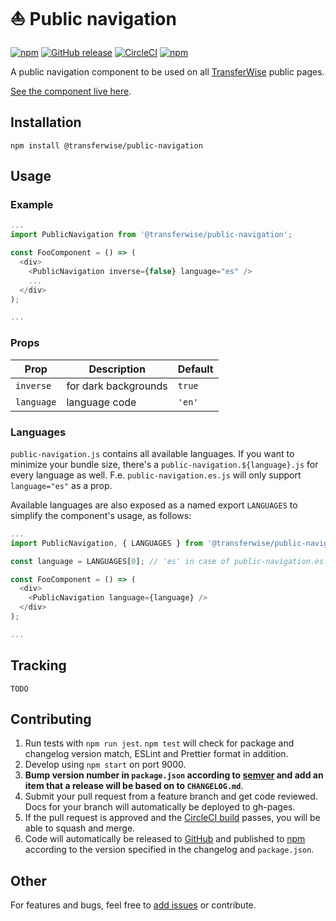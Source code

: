 # :sailboat: Public navigation

[![npm](https://img.shields.io/npm/v/@transferwise/public-navigation.svg)](https://www.npmjs.com/package/@transferwise/public-navigation) 
[![GitHub release](https://img.shields.io/github/release/transferwise/public-navigation.svg)](https://github.com/transferwise/public-navigation/releases)
[![CircleCI](https://img.shields.io/circleci/project/github/transferwise/public-navigation/master.svg)](https://circleci.com/gh/transferwise/public-navigation)
[![npm](https://img.shields.io/npm/l/@transferwise/public-navigation.svg)](https://github.com/transferwise/public-navigation/blob/master/LICENSE)

A public navigation component to be used on all [TransferWise](https://transferwise.com) public pages.

[See the component live here](https://transferwise.github.io/public-navigation/).

## Installation

`npm install @transferwise/public-navigation`

## Usage

### Example

```javascript
...
import PublicNavigation from '@transferwise/public-navigation';

const FooComponent = () => (
  <div>
    <PublicNavigation inverse={false} language="es" />
    ...
  </div>
);

...
```

### Props

| Prop       | Description          | Default |
|------------|----------------------|---------|
| `inverse`  | for dark backgrounds | `true`  |
| `language` | language code        | `'en'`  |

### Languages

`public-navigation.js` contains all available languages.
If you want to minimize your bundle size, there's a `public-navigation.${language}.js` for every language as well.
F.e. `public-navigation.es.js` will only support `language="es"` as a prop.

Available languages are also exposed as a named export `LANGUAGES` to simplify the component's usage, as follows:

```javascript
...
import PublicNavigation, { LANGUAGES } from '@transferwise/public-navigation';

const language = LANGUAGES[0]; // 'es' in case of public-navigation.es.js

const FooComponent = () => (
  <div>
    <PublicNavigation language={language} />
  </div>
);

...
```

## Tracking

`TODO`

## Contributing

1. Run tests with `npm run jest`. `npm test` will check for package and changelog version match, ESLint and Prettier format in addition.
1. Develop using `npm start` on port 9000.
1. **Bump version number in `package.json` according to [semver](http://semver.org/) and add an item that a release will be based on to `CHANGELOG.md`**.
1. Submit your pull request from a feature branch and get code reviewed. Docs for your branch will automatically be deployed to gh-pages.
1. If the pull request is approved and the [CircleCI build](https://circleci.com/gh/transferwise/public-navigation) passes, you will be able to squash and merge.
1. Code will automatically be released to [GitHub](https://github.com/transferwise/public-navigation/releases) and published to [npm](https://www.npmjs.com/package/@transferwise/public-navigation) according to the version specified in the changelog and `package.json`.

## Other

For features and bugs, feel free to [add issues](https://github.com/transferwise/public-navigation/issues) or contribute.
